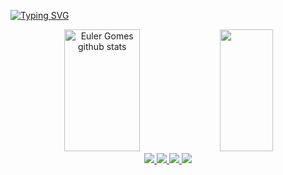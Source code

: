 

[![Typing SVG](https://readme-typing-svg.herokuapp.com/?color=7708C4&size=25&center=true&vCenter=true&width=1000&lines=Hi,+my+name+is+Euler+Gomes;Be+Welcome!+:%29)](https://git.io/typing-svg)

<div align="center">  
  <img width="49%" height="195px" src="https://github-readme-stats.vercel.app/api?username=eulergomees&show_icons=true&count_private=true&hide_border=true&title_color=7708C4&icon_color=F2CB05&text_color=c9d1d9&bg_color=0d1117" alt="Euler Gomes github stats" /> 
  <img width="41%" height="195px" src="https://github-readme-stats.vercel.app/api/top-langs/?username=eulergomees&layout=compact&hide_border=true&title_color=7708C4&text_color=00bfbf&bg_color=0d1117" />
</div>



<div align="center"> 
<a href="https://www.linkedin.com/in/euler-gomes-23628b218/" target="_blank"><img src="https://img.shields.io/badge/LinkedIn-0077B5?style=for-the-badge&logo=linkedin&logoColor=white"</a>
<a href="https://programathor.com.br/users/215836" target="_blank"><img src="https://img.shields.io/badge/Programathor-35495e?style=for-the-badge&logo=programathor&logoColor=white"</a>
<a href="https://stackoverflow.com/users/20480281/euler" target="_blank"><img src="https://img.shields.io/badge/Stack_Overflow-FE7A16?style=for-the-badge&logo=stack-overflow&logoColor=white"</a>
<a href="https://open.spotify.com/user/eulergomesrocha?si=6d1f39287fcb4852" target="_blank"><img src="https://img.shields.io/badge/Spotify-1ed760?style=for-the-badge&logo=spotify&logoColor=white"</a>
</div>
  

